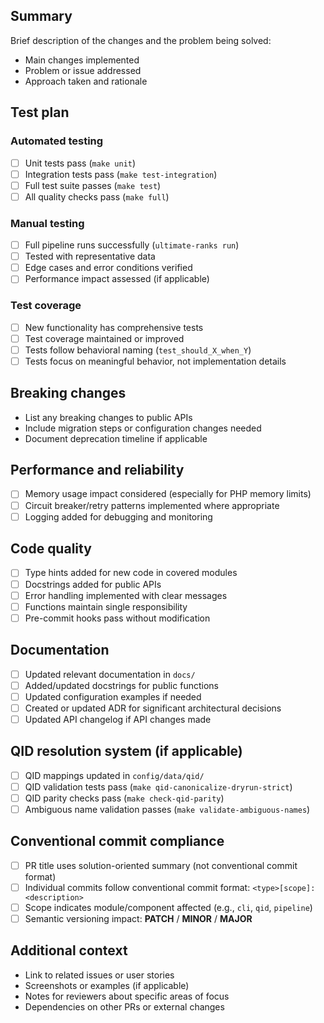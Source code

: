 <!--
PR title guidance: Summarize the solution, not the problem
Use clear, solution-oriented title describing what the commits accomplish
Example: "Add input validation for empty usernames"
Avoid conventional commit format for PR titles (no "feat:", "fix:", etc.)
-->

## Summary

Brief description of the changes and the problem being solved:

- Main changes implemented
- Problem or issue addressed
- Approach taken and rationale

## Test plan

### Automated testing

- [ ] Unit tests pass (`make unit`)
- [ ] Integration tests pass (`make test-integration`)
- [ ] Full test suite passes (`make test`)
- [ ] All quality checks pass (`make full`)

### Manual testing

- [ ] Full pipeline runs successfully (`ultimate-ranks run`)
- [ ] Tested with representative data
- [ ] Edge cases and error conditions verified
- [ ] Performance impact assessed (if applicable)

### Test coverage

- [ ] New functionality has comprehensive tests
- [ ] Test coverage maintained or improved
- [ ] Tests follow behavioral naming (`test_should_X_when_Y`)
- [ ] Tests focus on meaningful behavior, not implementation details

## Breaking changes

- List any breaking changes to public APIs
- Include migration steps or configuration changes needed
- Document deprecation timeline if applicable

## Performance and reliability

- [ ] Memory usage impact considered (especially for PHP memory limits)
- [ ] Circuit breaker/retry patterns implemented where appropriate
- [ ] Logging added for debugging and monitoring

## Code quality

- [ ] Type hints added for new code in covered modules
- [ ] Docstrings added for public APIs
- [ ] Error handling implemented with clear messages
- [ ] Functions maintain single responsibility
- [ ] Pre-commit hooks pass without modification

## Documentation

- [ ] Updated relevant documentation in `docs/`
- [ ] Added/updated docstrings for public functions
- [ ] Updated configuration examples if needed
- [ ] Created or updated ADR for significant architectural decisions
- [ ] Updated API changelog if API changes made

## QID resolution system (if applicable)

- [ ] QID mappings updated in `config/data/qid/`
- [ ] QID validation tests pass (`make qid-canonicalize-dryrun-strict`)
- [ ] QID parity checks pass (`make check-qid-parity`)
- [ ] Ambiguous name validation passes (`make validate-ambiguous-names`)

## Conventional commit compliance

- [ ] PR title uses solution-oriented summary (not conventional commit format)
- [ ] Individual commits follow conventional commit format: `<type>[scope]: <description>`
- [ ] Scope indicates module/component affected (e.g., `cli`, `qid`, `pipeline`)
- [ ] Semantic versioning impact: **PATCH** / **MINOR** / **MAJOR**

## Additional context

- Link to related issues or user stories
- Screenshots or examples (if applicable)
- Notes for reviewers about specific areas of focus
- Dependencies on other PRs or external changes
